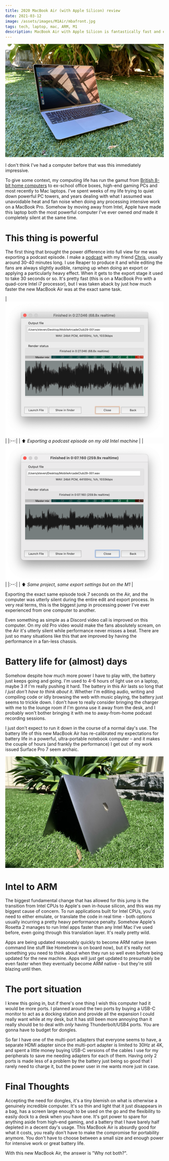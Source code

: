 ```yaml
---
title: 2020 MacBook Air (with Apple Silicon) review
date: 2021-03-12
image: /assets/images/M1Air/mbafront.jpg
tags: tech, laptop, mac, ARM, M1
description: MacBook Air with Apple Silicon is fantastically fast and efficient
---
```


![MacBook Air in some grass](/assets/images/M1Air/mbafront.jpg)

I don't think I've had a computer before that was this immediately impressive.

<!--more-->

To give some context, my computing life has run the gamut from [British 8-bit home computers](http://www.computinghistory.org.uk/det/2666/Amstrad-CPC-6128/) to ex-school office boxes, high-end gaming PCs and most recently to Mac laptops. I've spent weeks of my life trying to quiet down powerful PC towers, and years dealing with what I assumed was unavoidable heat and fan noise when doing any processing intensive work on a MacBook Pro. Somehow by moving away from Intel, Apple have made this laptop both the most powerful computer I've ever owned *and* made it completely silent at the same time.


# This thing is powerful

The first thing that brought the power difference into full view for me was exporting a podcast episode. I make a [podcast](https://podcasts.apple.com/au/podcast/mobile-arcade-club-an-apple-arcade-show/id1481744430) with my friend [Chris](https://www.twitter.com/BibbyBhoy), usually around 30-40 minutes long. I use Reaper to produce it and while editing the fans are always slightly audible, ramping up when doing an export or applying a particularly heavy effect. When it gets to the export stage it used to take 30 seconds or so. It's pretty fast (this is on a MacBook Pro with a quad-core Intel i7 processor), but I was taken aback by just how much faster the new MacBook Air was at the exact same task.


| ![Podcast export on Intel](/assets/images/M1Air/IntelExport.png)
 | 
|:--:| 
| ⬆️ *Exporting a podcast episode on my old Intel machine* |
| ![Podcast export on M1](/assets/images/M1Air/M1Export.png)
 | 
|:--:| 
| ⬆️ *Same project, same export settings but on the M1* 
 |


Exporting the exact same episode took 7 seconds on the Air, and the computer was utterly silent during the entire edit and export process.
In very real terms, this is the biggest jump in processing power I've ever experienced from one computer to another.

Even something as simple as a Discord video call is improved on this computer. On my old Pro video would make the fans absolutely scream, on the Air it's utterly silent while performance never misses a beat. There are just so many situations like this that are improved by having the performance in a fan-less chassis.

# Battery life for (almost) days

Somehow despite how much more power I have to play with, the battery just keeps going and going. I'm used to 4-6 hours of light use on a laptop, maybe 3 if I'm really pushing it hard. The battery in this Air lasts so long that *I just don't have to think about it*. Whether I'm editing audio, writing and compiling code or idly browsing the web with music playing, the battery just seems to trickle down. I don't have to really consider bringing the charger with me to the lounge room if I'm gonna use it away from the desk, and I probably won't bother bringing it with me to away-from-home podcast recording sessions. 

I just don't expect to run it down in the course of a normal day's use. The battery life of this new MacBook Air has re-calibrated my expectations for battery life in a powerful, ultra-portable notebook computer – and it makes the couple of hours (and frankly the performance) I get out of my work issued Surface Pro 7 seem archaic.

![MacBook Air in tent formation on some grass](/assets/images/M1Air/mbatop.jpg)

# Intel to ARM

The biggest fundamental change that has allowed for this jump is the transition from Intel CPUs to Apple's own in-house silicon, and this was my biggest cause of concern. To run applications built for Intel CPUs, you'd need to either emulate, or translate the code in real time - both options usually incurring a pretty heavy performance penalty. Somehow Apple's Rosetta 2 manages to run Intel apps faster than any Intel Mac I've used before, even going through this translation layer. It's really pretty wild. 

Apps are being updated reasonably quickly to become ARM native (even command line stuff like Homebrew is on board now), but it's really not something you need to think about when they run so well even before being updated for the new machine. Apps will just get updated to presumably be even faster when they eventually become ARM native - but they're still blazing until then.

# The port situation

I knew this going in, but if there's one thing I wish this computer had it would be more ports. I planned around the two ports by buying a USB-C monitor to act as a docking station and provide all the expansion I could really want while at my desk, but It has still been more annoying than it really should be to deal with *only* having Thunderbolt/USB4 ports. You are gonna have to budget for dongles. 

So far I have one of the multi-port adapters that everyone seems to have, a separate HDMI adapter since the multi-port adapter is limited to 30Hz at 4K, and spent a little money buying USB-C versions of the cables I use for my peripherals to save me needing adapters for each of them. Having only 2 ports is made less of a problem by the battery just being so good that I rarely need to charge it, but the power user in me wants more just in case.

# Final Thoughts

Accepting the need for dongles, it's a tiny blemish on what is otherwise a genuinely incredible computer. It's so thin and light that it just disappears in a bag, has a screen large enough to be used on the go and the flexibility to easily dock to a desk when you have one. It's got power to spare for anything aside from high-end gaming, and a battery that I have barely half depleted in a decent day's usage. This MacBook Air is absurdly good for what it costs, you really don't have to make the compromise for portability anymore. You don't have to choose between a small size and enough power for intensive work or great battery life. 

With this new MacBook Air, the answer is "Why not both?".
